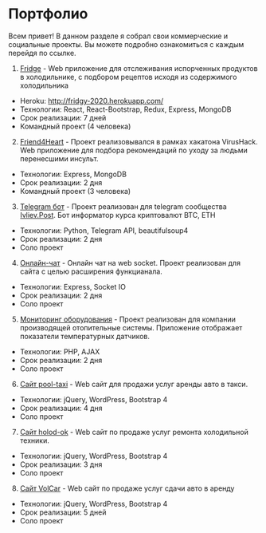 # Портфолио 

Всем привет! В данном разделе я собрал свои коммерческие и социальные проекты. Вы можете подробно ознакомиться с каждым перейдя по ссылке. 


1. [Fridge](http://fridgy-2020.herokuapp.com/) -  Web приложение для отслеживания испорченных продуктов в холодильнике, с подбором рецептов исходя из содержимого холодильника
* Heroku: http://fridgy-2020.herokuapp.com/
* Технологии: React, React-Bootstrap, Redux, Express, MongoDB
* Срок реализации: 7 дней
* Командный проект (4 человека)

2. [Friend4Heart](https://github.com/AV-Aleksey/Friend4Heart) - Проект реализовывался в рамках хакатона VirusHack. Web приложение для подбора рекомендаций по уходу за людьми перенесшими инсульт. 
* Технологии: Express, MongoDB
* Срок реализации: 2 дня
* Командный проект (3 человека)

3. [Telegram бот](https://github.com/AV-Aleksey/TelegramBot) - Проект реализован для telegram сообщества  [Ivliev.Post](https://t.me/IvlievPost). Бот информатор курса криптовалют BTC, ETH
* Технологии: Python, Telegram API, beautifulsoup4
* Срок реализации: 2 дня
* Соло проект

4. [Онлайн-чат](https://github.com/AV-Aleksey/NodeChat) - Онлайн чат на web socket. Проект реализован для сайта с целью расширения функцианала.
* Технологии: Express, Socket IO
* Срок реализации: 2 дня
* Соло проект

5. [Мониторинг оборудования](https://github.com/AV-Aleksey/Monitoring) - Проект реализован для компании производящей отопительные системы. Приложение отображает показатели температурных датчиков.
* Технологии: PHP, AJAX
* Срок реализации: 2 дня
* Соло проект

6. [Сайт pool-taxi](https://github.com/AV-Aleksey/pool-taxi) - Web сайт для продажи услуг аренды авто в такси. 
* Технологии: jQuery, WordPress, Bootstrap 4
* Срок реализации: 4 дня
* Соло проект

7. [Сайт holod-ok](https://github.com/AV-Aleksey/holod-ok) - Web сайт по продаже услуг ремонта холодильной техники.
* Технологии: jQuery, WordPress, Bootstrap 4
* Срок реализации: 3 дня
* Соло проект

8. [Сайт VolCar](https://github.com/AV-Aleksey) - Web сайт по продаже услуг сдачи авто в аренду 
* Технологии: jQuery, WordPress, Bootstrap 4
* Срок реализации: 5 дней
* Соло проект



